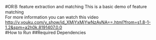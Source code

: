 #ORＢ feature extraction and matching
This is a basic demo of feature matching<br> 
For more information you can watch this video<br>
http://v.youku.com/v_show/id_XMjYxMjYwNzAyNA==.html?from=s1.8-1-1.2&spm=a2h0k.8191407.0.0<br>
#How to Run
##Required Dependencies
